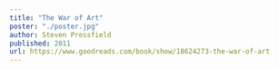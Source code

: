 ```yaml
---
title: "The War of Art"
poster: "./poster.jpg"
author: Steven Pressfield
published: 2011
url: https://www.goodreads.com/book/show/18624273-the-war-of-art
---
```


